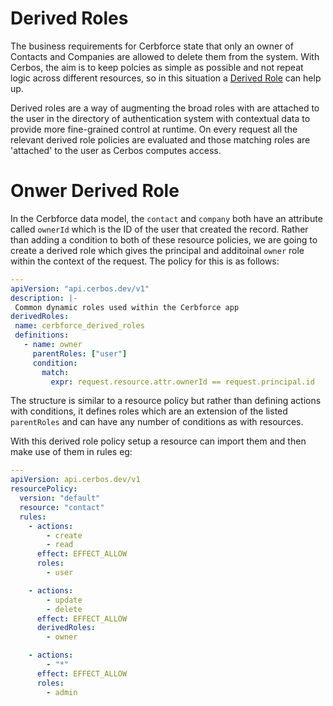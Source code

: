 # Derived Roles

The business requirements for Cerbforce state that only an owner of Contacts and Companies are allowed to delete them from the system. With Cerbos, the aim is to keep polcies as simple as possible and not repeat logic across different resources, so in this situation a [Derived Role](https://docs.cerbos.dev/cerbos/latest/policies/derived_roles.html) can help up.


 Derived roles are a way of augmenting the broad roles with are attached to the user in the directory of authentication system with contextual data to provide more fine-grained control at runtime. On every request all the relevant derived role policies are evaluated and those matching roles are 'attached' to the user as Cerbos computes access.

 # Onwer Derived Role

 In the Cerbforce data model, the `contact` and `company` both have an attribute called `ownerId` which is the ID of the user that created the record. Rather than adding a condition to both of these resource policies, we are going to create a derived role which gives the principal and additoinal `owner` role within the context of the request. The policy for this is as follows:

 ```yaml
 ---
apiVersion: "api.cerbos.dev/v1"
description: |-
  Common dynamic roles used within the Cerbforce app
derivedRoles:
  name: cerbforce_derived_roles
  definitions:
    - name: owner
      parentRoles: ["user"]
      condition:
        match:
          expr: request.resource.attr.ownerId == request.principal.id
```

The structure is similar to a resource policy but rather than defining actions with conditions, it defines roles which are an extension of the listed `parentRoles` and can have any number of conditions as with resources.

With this derived role policy setup a resource can import them and then make use of them in rules eg:

```yaml
---
apiVersion: api.cerbos.dev/v1
resourcePolicy:
  version: "default"
  resource: "contact"
  rules:
    - actions:
        - create
        - read
      effect: EFFECT_ALLOW
      roles:
        - user

    - actions:
        - update
        - delete
      effect: EFFECT_ALLOW
      derivedRoles:
        - owner

    - actions:
        - "*"
      effect: EFFECT_ALLOW
      roles:
        - admin
```